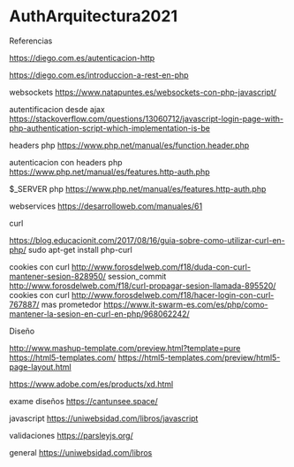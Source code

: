 # AuthArquitectura2021


Referencias

https://diego.com.es/autenticacion-http

https://diego.com.es/introduccion-a-rest-en-php

websockets https://www.natapuntes.es/websockets-con-php-javascript/

autentificacion desde ajax https://stackoverflow.com/questions/13060712/javascript-login-page-with-php-authentication-script-which-implementation-is-be

headers php https://www.php.net/manual/es/function.header.php

autenticacion con headers php https://www.php.net/manual/es/features.http-auth.php

$_SERVER php https://www.php.net/manual/es/features.http-auth.php

webservices
https://desarrolloweb.com/manuales/61

curl

https://blog.educacionit.com/2017/08/16/guia-sobre-como-utilizar-curl-en-php/
sudo apt-get install php-curl

cookies con curl http://www.forosdelweb.com/f18/duda-con-curl-mantener-sesion-828950/
session_commit http://www.forosdelweb.com/f18/curl-propagar-sesion-llamada-895520/
cookies con curl http://www.forosdelweb.com/f18/hacer-login-con-curl-767887/
mas prometedor https://www.it-swarm-es.com/es/php/como-mantener-la-sesion-en-curl-en-php/968062242/

Diseño

http://www.mashup-template.com/preview.html?template=pure
https://html5-templates.com/
https://html5-templates.com/preview/html5-page-layout.html

https://www.adobe.com/es/products/xd.html

exame diseños
https://cantunsee.space/

javascript
https://uniwebsidad.com/libros/javascript

validaciones
https://parsleyjs.org/

general
https://uniwebsidad.com/libros

